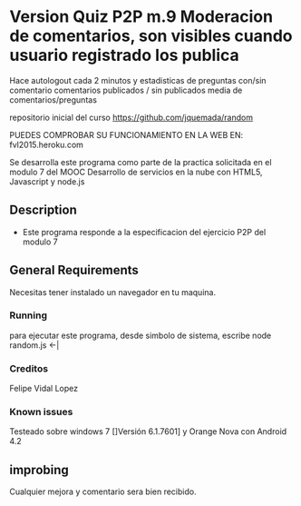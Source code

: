 ﻿# Version Quiz P2P m.9 Moderacion de comentarios, son visibles cuando usuario registrado los publica
Hace autologout cada 2 minutos
y estadisticas de preguntas con/sin comentario
				comentarios publicados / sin publicados
				media de comentarios/preguntas
				
repositorio inicial del curso https://github.com/jquemada/random

PUEDES COMPROBAR SU FUNCIONAMIENTO EN LA WEB EN:
fvl2015.heroku.com

Se desarrolla este programa como parte de la practica solicitada en el modulo 7
del MOOC Desarrollo de servicios en la nube con HTML5, Javascript y node.js

## Description 
* Este programa responde a la especificacion del ejercicio P2P del modulo 7

## General Requirements
Necesitas tener instalado un navegador en tu maquina.


### Running
para ejecutar este programa, desde simbolo de sistema, escribe
node random.js <-|

### Creditos
Felipe Vidal Lopez

### Known issues
Testeado sobre  windows 7 []Versión 6.1.7601] y Orange Nova con Android 4.2

## improbing
Cualquier mejora  y comentario sera bien recibido.

